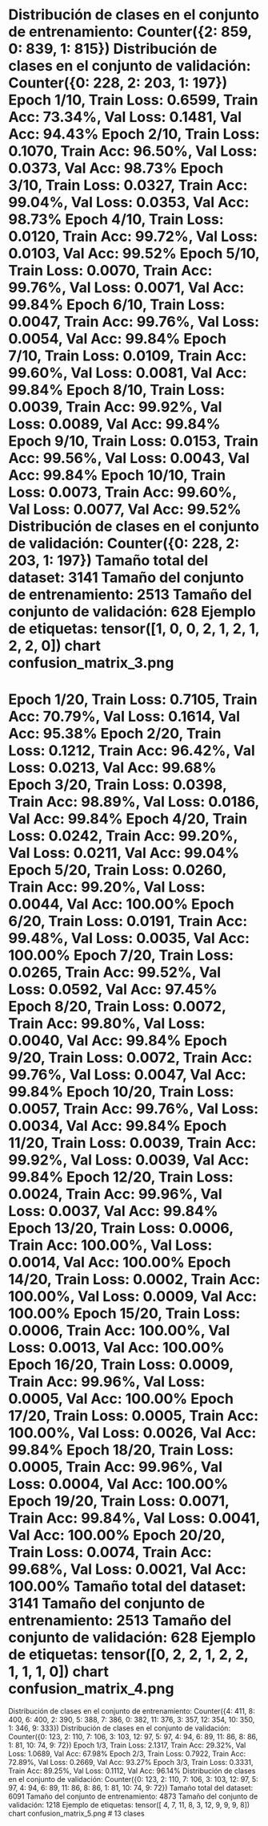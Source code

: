 Distribución de clases en el conjunto de entrenamiento: Counter({2: 859, 0: 839, 1: 815})
Distribución de clases en el conjunto de validación: Counter({0: 228, 2: 203, 1: 197})
Epoch 1/10, Train Loss: 0.6599, Train Acc: 73.34%, Val Loss: 0.1481, Val Acc: 94.43%
Epoch 2/10, Train Loss: 0.1070, Train Acc: 96.50%, Val Loss: 0.0373, Val Acc: 98.73%
Epoch 3/10, Train Loss: 0.0327, Train Acc: 99.04%, Val Loss: 0.0353, Val Acc: 98.73%
Epoch 4/10, Train Loss: 0.0120, Train Acc: 99.72%, Val Loss: 0.0103, Val Acc: 99.52%
Epoch 5/10, Train Loss: 0.0070, Train Acc: 99.76%, Val Loss: 0.0071, Val Acc: 99.84%
Epoch 6/10, Train Loss: 0.0047, Train Acc: 99.76%, Val Loss: 0.0054, Val Acc: 99.84%
Epoch 7/10, Train Loss: 0.0109, Train Acc: 99.60%, Val Loss: 0.0081, Val Acc: 99.84%
Epoch 8/10, Train Loss: 0.0039, Train Acc: 99.92%, Val Loss: 0.0089, Val Acc: 99.84%
Epoch 9/10, Train Loss: 0.0153, Train Acc: 99.56%, Val Loss: 0.0043, Val Acc: 99.84%
Epoch 10/10, Train Loss: 0.0073, Train Acc: 99.60%, Val Loss: 0.0077, Val Acc: 99.52%
Distribución de clases en el conjunto de validación: Counter({0: 228, 2: 203, 1: 197})
Tamaño total del dataset: 3141
Tamaño del conjunto de entrenamiento: 2513
Tamaño del conjunto de validación: 628
Ejemplo de etiquetas: tensor([1, 0, 0, 2, 1, 2, 1, 2, 2, 0])
chart confusion_matrix_3.png
==========================================


Epoch 1/20, Train Loss: 0.7105, Train Acc: 70.79%, Val Loss: 0.1614, Val Acc: 95.38%
Epoch 2/20, Train Loss: 0.1212, Train Acc: 96.42%, Val Loss: 0.0213, Val Acc: 99.68%
Epoch 3/20, Train Loss: 0.0398, Train Acc: 98.89%, Val Loss: 0.0186, Val Acc: 99.84%
Epoch 4/20, Train Loss: 0.0242, Train Acc: 99.20%, Val Loss: 0.0211, Val Acc: 99.04%
Epoch 5/20, Train Loss: 0.0260, Train Acc: 99.20%, Val Loss: 0.0044, Val Acc: 100.00%
Epoch 6/20, Train Loss: 0.0191, Train Acc: 99.48%, Val Loss: 0.0035, Val Acc: 100.00%
Epoch 7/20, Train Loss: 0.0265, Train Acc: 99.52%, Val Loss: 0.0592, Val Acc: 97.45%
Epoch 8/20, Train Loss: 0.0072, Train Acc: 99.80%, Val Loss: 0.0040, Val Acc: 99.84%
Epoch 9/20, Train Loss: 0.0072, Train Acc: 99.76%, Val Loss: 0.0047, Val Acc: 99.84%
Epoch 10/20, Train Loss: 0.0057, Train Acc: 99.76%, Val Loss: 0.0034, Val Acc: 99.84%
Epoch 11/20, Train Loss: 0.0039, Train Acc: 99.92%, Val Loss: 0.0039, Val Acc: 99.84%
Epoch 12/20, Train Loss: 0.0024, Train Acc: 99.96%, Val Loss: 0.0037, Val Acc: 99.84%
Epoch 13/20, Train Loss: 0.0006, Train Acc: 100.00%, Val Loss: 0.0014, Val Acc: 100.00%
Epoch 14/20, Train Loss: 0.0002, Train Acc: 100.00%, Val Loss: 0.0009, Val Acc: 100.00%
Epoch 15/20, Train Loss: 0.0006, Train Acc: 100.00%, Val Loss: 0.0013, Val Acc: 100.00%
Epoch 16/20, Train Loss: 0.0009, Train Acc: 99.96%, Val Loss: 0.0005, Val Acc: 100.00%
Epoch 17/20, Train Loss: 0.0005, Train Acc: 100.00%, Val Loss: 0.0026, Val Acc: 99.84%
Epoch 18/20, Train Loss: 0.0005, Train Acc: 99.96%, Val Loss: 0.0004, Val Acc: 100.00%
Epoch 19/20, Train Loss: 0.0071, Train Acc: 99.84%, Val Loss: 0.0041, Val Acc: 100.00%
Epoch 20/20, Train Loss: 0.0074, Train Acc: 99.68%, Val Loss: 0.0021, Val Acc: 100.00%
Tamaño total del dataset: 3141
Tamaño del conjunto de entrenamiento: 2513
Tamaño del conjunto de validación: 628
Ejemplo de etiquetas: tensor([0, 2, 2, 1, 2, 2, 1, 1, 1, 0])
chart confusion_matrix_4.png
==========================================
Distribución de clases en el conjunto de entrenamiento: Counter({4: 411, 8: 400, 6: 400, 2: 390, 5: 388, 7: 386, 0: 382, 11: 376, 3: 357, 12: 354, 10: 350, 1: 346, 9: 333})
Distribución de clases en el conjunto de validación: Counter({0: 123, 2: 110, 7: 106, 3: 103, 12: 97, 5: 97, 4: 94, 6: 89, 11: 86, 8: 86, 1: 81, 10: 74, 9: 72})
Epoch 1/3, Train Loss: 2.1317, Train Acc: 29.32%, Val Loss: 1.0689, Val Acc: 67.98%
Epoch 2/3, Train Loss: 0.7922, Train Acc: 72.89%, Val Loss: 0.2669, Val Acc: 93.27%
Epoch 3/3, Train Loss: 0.3331, Train Acc: 89.25%, Val Loss: 0.1112, Val Acc: 96.14%
Distribución de clases en el conjunto de validación: Counter({0: 123, 2: 110, 7: 106, 3: 103, 12: 97, 5: 97, 4: 94, 6: 89, 11: 86, 8: 86, 1: 81, 10: 74, 9: 72})
Tamaño total del dataset: 6091
Tamaño del conjunto de entrenamiento: 4873
Tamaño del conjunto de validación: 1218
Ejemplo de etiquetas: tensor([ 4,  7, 11,  8,  3, 12,  9,  9,  9,  8])
chart confusion_matrix_5.png  # 13 clases


